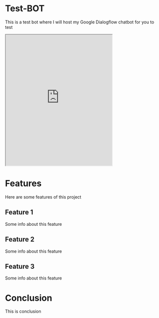 # Test-BOT
This is a test bot where I will host my Google Dialogflow chatbot for you to test
<iframe width="350" height="430" allow="microphone;" src="https://console.dialogflow.com/api-client/demo/embedded/64e14a52-901d-4cb4-b277-0193ed8cb812"></iframe>

# Features
Here are some features of this project
## Feature 1
Some info about this feature
## Feature 2
Some info about this feature
## Feature 3
Some info about this feature

# Conclusion
This is conclusion
